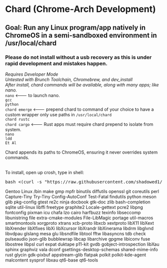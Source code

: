 # Chard (Chrome-Arch Development)
## Goal: Run any Linux program/app natively in ChromeOS in a semi-sandboxed environment in /usr/local/chard <br>
### Please do not install without a usb recovery as this is under rapid development and mistakes happen.<br>
*Requires Developer Mode* <br>
*Untested with Brunch Toolchain, Chromebrew, and dev_install* <br>
*After install, chard commands will be available, along with many apps; like nano.* <br>
`nano` <--- to launch nano. <br>
`gcc` <br>
`python` <br>
`chard emerge` <--- prepend chard to command of your choice to have a custom wrapper only use paths in `/usr/local/chard` <br>
`chard rustc` <br>
`chard cargo` <--- Rust apps must require chard prepend to isolate from system. <br>
`nano` <br>
`ldd` <br>
`Et Al` <br>

Chard appends its paths to ChromeOS, ensuring it never overrides system commands. <br> <br>

To install, open up crosh, type in shell: <br>

<pre>bash <(curl -s "https://raw.githubusercontent.com/shadowed1/Chard/main/chard_download?$(date +%s)")</pre>

Gentoo Linux /bin
make 
gmp
mpfr
binutils
diffutils
openssl
git
coreutils
perl
Capture-Tiny
Try-Tiny
Config-AutoConf
Test-Fatal
findutils
python
meson
glib
pkg-config
gtest
re2c
ninja
docbook
gtk-doc
zlib
bash-completion
sqlite
util-linux
libffi
freetype
graphite2
Locale-gettext
pcre2
libpng
fontconfig
pixman
icu
chafa
lzo
cairo
harfbuzz
texinfo
libseccomp
libunistring
file
extra-cmake-modules
File-LibMagic
portage
util-macros
smartmontools
xorgproto
xtrans
xcb-proto
libxcb
xextproto
libX11
libXext
libXrender
libXfixes
libXi
libXcursor
libXrandr
libXinerama
libdrm
libglvnd
libvdpau
glslang
mesa
glu
libsndfile
libtool
fftw
libasyncns
tdb
check
pulseaudio
json-glib
bubblewrap
libcap
libarchive
gpgme
libiconv
fuse
libostree
libpsl
curl
expat
duktape
p11-kit
gvdb
gobject-introspection
libXau
sphinx
graphviz
vala
dconf
gsettings-desktop-schemas
shared-mime-info
rust
glycin
gdk-pixbuf
appstream-glib
flatpak
polkit
polkit-kde-agent
malcontent
sysprof
libxau
qt6-base
qt6-tools
